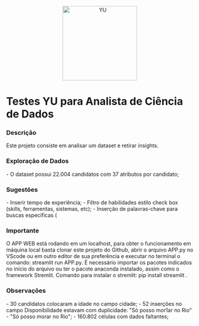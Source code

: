 <div>
<p align="center">
  <a href="https://www.linkedin.com/in/anderson-garcia-36644845/" target="_blank" >
    <img alt="YU" src="https://lh3.googleusercontent.com/6RTey2FNg81v2rd4aUnia9vK5Bk20BpU8b849JRkQ1j2J__nNngHfhHvnVt9hxNX0XVf3w=s170" width="200" />
  </a>
</p>
</div>
  <h1>
    Testes YU para Analista de Ciência de Dados
  </h1>
</div>
<div>
  <h3>Descrição</h3>
  <p>
    Este projeto consiste em analisar um dataset e retirar insights.
  </p>
</div>
<div>
<div>
  <h3>Exploração de Dados</h3>
  <p>
    - O dataset possui 22.004 candidatos com 37 atributos por candidato;
  </p>
</div>
<div>
  <h3>Sugestões</h3>
  <p>
    - Inserir tempo de experiência;
    - Filtro de habilidades estilo check box (skills, ferramentas, sistemas, etc);
    - Inserção de palavras-chave para buscas específicas (
  </p>
</div>
<div>
  <h3>Importante</h3>
  <p>
    O APP WEB está rodando em um localhost, para obter o funcionamento em máquina local basta clonar este projeto do Github, abrir o arquivo APP.py no VScode ou em outro editor de sua preferência e executar no terminal o comando: streamlit run APP.py. É necessário importar os pacotes indicados no início do arquivo ou ter o pacote anaconda instalado, assim como o framework Stremlit. Comando para instalar o stremlit: pip install streamlit .
  </p>
</div>
 <h3>Observações</h3>
  <p>
    - 30 candidatos colocaram a idade no campo cidade;
    - 52 inserções no campo Disponibilidade estavam com duplicidade: "Só posso mor1ar no Rio" - "Só posso morar no Rio";
    - 160.802 células com dados faltantes;
  </p>
</div>

